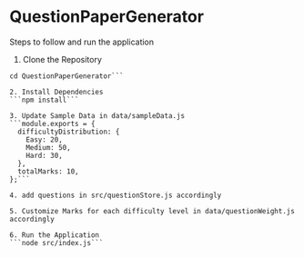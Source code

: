 # QuestionPaperGenerator
Steps to follow and run the application
1. Clone the Repository
```git clone https://github.com/your-username/QuestionPaperGenerator.git
cd QuestionPaperGenerator```

2. Install Dependencies
```npm install```

3. Update Sample Data in data/sampleData.js
```module.exports = {
  difficultyDistribution: {
    Easy: 20,
    Medium: 50,
    Hard: 30,
  },
  totalMarks: 10,
};```

4. add questions in src/questionStore.js accordingly

5. Customize Marks for each difficulty level in data/questionWeight.js accordingly

6. Run the Application
```node src/index.js```




